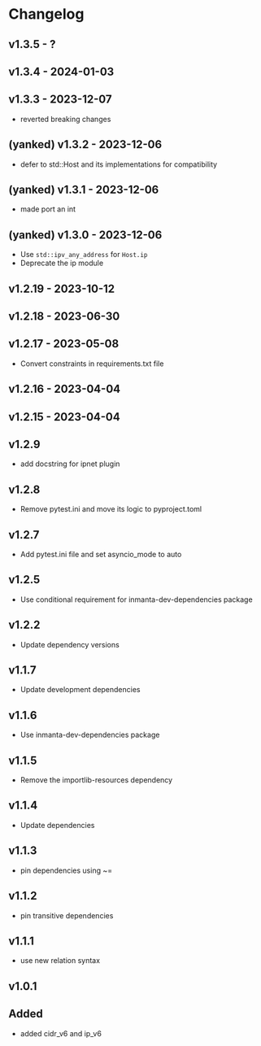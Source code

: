 # Changelog

## v1.3.5 - ?


## v1.3.4 - 2024-01-03


## v1.3.3 - 2023-12-07
- reverted breaking changes


## (yanked) v1.3.2 - 2023-12-06
- defer to std::Host and its implementations for compatibility


## (yanked) v1.3.1 - 2023-12-06
- made port an int


## (yanked) v1.3.0 - 2023-12-06
- Use `std::ipv_any_address` for `Host.ip`
- Deprecate the ip module


## v1.2.19 - 2023-10-12


## v1.2.18 - 2023-06-30


## v1.2.17 - 2023-05-08

- Convert constraints in requirements.txt file

## v1.2.16 - 2023-04-04


## v1.2.15 - 2023-04-04


## v1.2.9
- add docstring for ipnet plugin

## v1.2.8
- Remove pytest.ini and move its logic to pyproject.toml

## v1.2.7
- Add pytest.ini file and set asyncio_mode to auto

## v1.2.5
- Use conditional requirement for inmanta-dev-dependencies package

## v1.2.2
- Update dependency versions

## v1.1.7
- Update development dependencies 

## v1.1.6
- Use inmanta-dev-dependencies package

## v1.1.5
- Remove the importlib-resources dependency

## v1.1.4
- Update dependencies

## v1.1.3
- pin dependencies using ~=

## v1.1.2
- pin transitive dependencies

## v1.1.1
- use new relation syntax

## v1.0.1

## Added 

- added cidr_v6 and ip_v6
